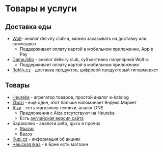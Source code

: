 # Товары и услуги

## Доставка еды  
* [Wolt](https://wolt.com/)- аналог deliviry club-а, можно заказывать на доставку или самовывоз
  * Поддерживает оплату картой в мобильном приложении, Apple Pay
* [DameJidlo](https://www.damejidlo.cz/en) - аналог deliviry club, субъективно популярней Wolt-а
  * Поддерживает оплату картой в мобильном приложении
* [Rohlik.cz](https://www.rohlik.cz/) - доставка продуктов, цифровой продуктовый гипермаркет

## Товары 
* [Heureka](https://www.heureka.cz) - агрегатор товаров, простой аналог e-katalog
* [Zbozi](https://www.zbozi.cz) - ещё один, этот больше напоминает Яндекс.Маркет
* [Alza](https://www.alza.cz) - сеть магазинов техники, аналог DNS 
  * Предложения с Alza отсутствуют на Heureka
  * Есть [английская версия сайта](https://www.alza.cz/EN/)
* Барахолки - аналоги avito, qp.ru и прочих
  * [Sbazar](https://www.sbazar.cz)
  * [Bazos](https://www.bazos.cz)
* [Kupi.cz](https://www.kupi.cz) - информация об акциях
* [Чешская ikea](https://www.ikea.com/cz/cs/) - в Брне есть магазин

